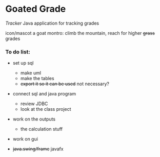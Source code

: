 # Goated Grade 
 *Tracker*
 Java application for tracking grades

 icon/mascot a goat
 montro: climb the mountain, reach for higher ~~grass~~ grades

### To do list:
 - set up sql 
   - make uml
   - make the tables
   - ~~export it so it can be used~~ not necessary?

 - connect sql and java program
   - review JDBC
   - look at the class project

 - work on the outputs
   - the calculation stuff

 - work on gui
 - ~~java.swing/frame~~ javafx
